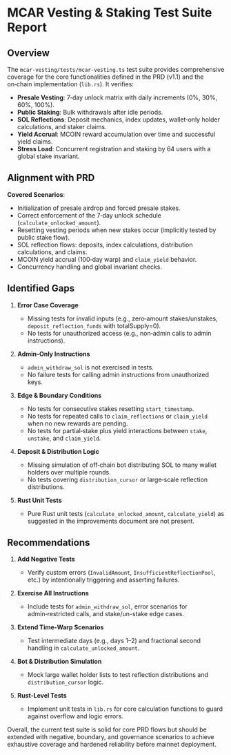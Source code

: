  # MCAR Vesting & Staking Test Suite Report

 ## Overview

 The `mcar-vesting/tests/mcar-vesting.ts` test suite provides comprehensive coverage for the core functionalities defined in the PRD (v1.1) and the on‑chain implementation (`lib.rs`). It verifies:

 - **Presale Vesting**: 7‑day unlock matrix with daily increments (0%, 30%, 60%, 100%).
 - **Public Staking**: Bulk withdrawals after idle periods.
 - **SOL Reflections**: Deposit mechanics, index updates, wallet‑only holder calculations, and staker claims.
 - **Yield Accrual**: MCOIN reward accumulation over time and successful yield claims.
 - **Stress Load**: Concurrent registration and staking by 64 users with a global stake invariant.

 ## Alignment with PRD

 **Covered Scenarios**:

 - Initialization of presale airdrop and forced presale stakes.
 - Correct enforcement of the 7‑day unlock schedule (`calculate_unlocked_amount`).
 - Resetting vesting periods when new stakes occur (implicitly tested by public stake flow).
 - SOL reflection flows: deposits, index calculations, distribution calculations, and claims.
 - MCOIN yield accrual (100‑day warp) and `claim_yield` behavior.
 - Concurrency handling and global invariant checks.

 ## Identified Gaps

 1. **Error Case Coverage**  
    - Missing tests for invalid inputs (e.g., zero‑amount stakes/unstakes, `deposit_reflection_funds` with totalSupply=0).  
    - No tests for unauthorized access (e.g., non‑admin calls to admin instructions).

 2. **Admin‑Only Instructions**  
    - `admin_withdraw_sol` is not exercised in tests.  
    - No failure tests for calling admin instructions from unauthorized keys.

 3. **Edge & Boundary Conditions**  
    - No tests for consecutive stakes resetting `start_timestamp`.  
    - No tests for repeated calls to `claim_reflections` or `claim_yield` when no new rewards are pending.  
    - No tests for partial‑stake plus yield interactions between `stake`, `unstake`, and `claim_yield`.

 4. **Deposit & Distribution Logic**  
    - Missing simulation of off‑chain bot distributing SOL to many wallet holders over multiple rounds.  
    - No tests covering `distribution_cursor` or large‑scale reflection distributions.

 5. **Rust Unit Tests**  
    - Pure Rust unit tests (`calculate_unlocked_amount`, `calculate_yield`) as suggested in the improvements document are not present.

 ## Recommendations

 1. **Add Negative Tests**  
    - Verify custom errors (`InvalidAmount`, `InsufficientReflectionPool`, etc.) by intentionally triggering and asserting failures.

 2. **Exercise All Instructions**  
    - Include tests for `admin_withdraw_sol`, error scenarios for admin‑restricted calls, and stake/un-stake edge cases.

 3. **Extend Time‑Warp Scenarios**  
    - Test intermediate days (e.g., days 1–2) and fractional second handling in `calculate_unlocked_amount`.

 4. **Bot & Distribution Simulation**  
    - Mock large wallet holder lists to test reflection distributions and `distribution_cursor` logic.

 5. **Rust‑Level Tests**  
    - Implement unit tests in `lib.rs` for core calculation functions to guard against overflow and logic errors.

 Overall, the current test suite is solid for core PRD flows but should be extended with negative, boundary, and governance scenarios to achieve exhaustive coverage and hardened reliability before mainnet deployment.
